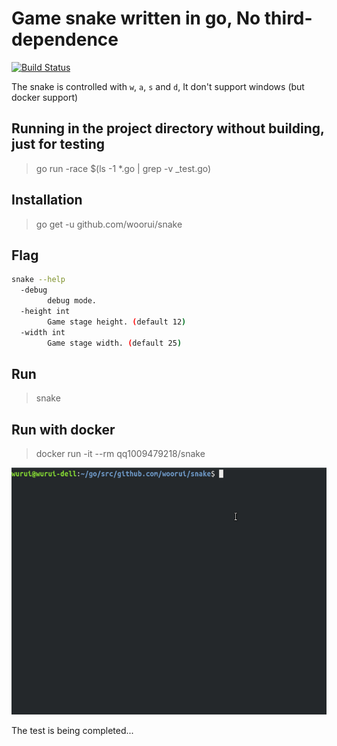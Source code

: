 # Game snake written in go, No third-dependence

[![Build Status](https://cloud.drone.io/api/badges/woorui/snake/status.svg)](https://cloud.drone.io/woorui/snake)

The snake is controlled with `w`, `a`, `s` and `d`, It don't support windows (but docker support)

## Running in the project directory without building, just for testing

> go run -race $(ls -1 *.go | grep -v _test.go)

## Installation

> go get -u github.com/woorui/snake

## Flag

```bash
snake --help
  -debug
        debug mode.
  -height int
        Game stage height. (default 12)
  -width int
        Game stage width. (default 25)
```

## Run

> snake

## Run with docker

> docker run -it --rm qq1009479218/snake

![Show the running result](snake.gif)

The test is being completed...
